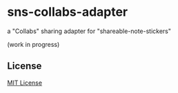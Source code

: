 # sns-collabs-adapter #

a "Collabs" sharing adapter for "shareable-note-stickers"


(work in progress)

## License ##

[MIT License](LICENSE.md)
